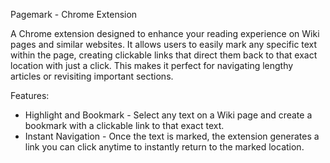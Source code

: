 Pagemark - Chrome Extension 

A Chrome extension designed to enhance your reading experience on Wiki pages and similar websites. It allows users to easily mark any specific text within the page, creating clickable links that direct them back to that exact location with just a click. This makes it perfect for navigating lengthy articles or revisiting important sections.

Features:
- Highlight and Bookmark - Select any text on a Wiki page and create a bookmark with a clickable link to that exact text.
- Instant Navigation - Once the text is marked, the extension generates a link you can click anytime to instantly return to the marked location.
